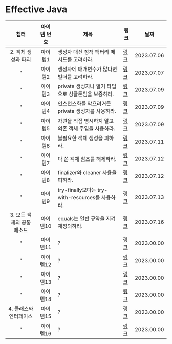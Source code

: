# Effective Java

|         챕터          | 아이템 번호 | 제목                                       | 링크                                                                                       |            날짜             |
|:-------------------:|:------:|------------------------------------------|------------------------------------------------------------------------------------------|:-------------------------:|
|    2. 객체 생성과 파괴     |  아이템1  | 생성자 대신 정적 팩터리 메서드를 고려하라.                 | [링크](https://github.com/Jwhyee/effective-java/blob/master/src/chapter2/item1/Item1.md)   |        2023.07.06         |
|          "          |  아이템2  | 생성자에 매개변수가 많다면 빌더를 고려하라.                 | [링크](https://github.com/Jwhyee/effective-java/blob/master/src/chapter2/item2/Item2.md)   |        2023.07.07         |
|          "          |  아이템3  | private 생성자나 열거 타입으로 싱글톤임을 보증하라.         | [링크](https://github.com/Jwhyee/effective-java/blob/master/src/chapter2/item3/Item3.md)   |        2023.07.09         |
|          "          |  아이템4  | 인스턴스화를 막으려거든 private 생성자를 사용하라.          | [링크](https://github.com/Jwhyee/effective-java/blob/master/src/chapter2/item4/Item4.md)   |        2023.07.09         |
|          "          |  아이템5  | 자원을 직접 명시하지 말고 의존 객체 주입을 사용하라.           | [링크](https://github.com/Jwhyee/effective-java/blob/master/src/chapter2/item5/Item5.md)   |        2023.07.09         |
|          "          |  아이템6  | 불필요한 객체 생성을 피하라.                         | [링크](https://github.com/Jwhyee/effective-java/blob/master/src/chapter2/item6/Item6.md)   |        2023.07.11         |
|          "          |  아이템7  | 다 쓴 객체 참조를 해제하라.                         | [링크](https://github.com/Jwhyee/effective-java/blob/master/src/chapter2/item7/Item7.md)   |        2023.07.12         |
|          "          |  아이템8  | finalizer와 cleaner 사용을 피하라.              | [링크](https://github.com/Jwhyee/effective-java/blob/master/src/chapter2/item8/Item8.md)   |        2023.07.12         |
|          "          |  아이템9  | try-finally보다는 try-with-resources를 사용하라. | [링크](https://github.com/Jwhyee/effective-java/blob/master/src/chapter2/item9/Item9.md)   |        2023.07.13         |
|  3. 모든 객체의 공통 메소드   | 아이템10  | equals는 일반 규약을 지켜 재정의하라.                 | [링크](https://github.com/Jwhyee/effective-java/blob/master/src/chapter3/item10/Item10.md) |  2023.07.16  |
|          "          | 아이템11  | ?                                        | [링크](https://github.com/Jwhyee/effective-java/blob/master/src/chapter3/item11/Item11.md) |        2023.00.00         |
|          "          | 아이템12  | ?                                        | [링크](https://github.com/Jwhyee/effective-java/blob/master/src/chapter3/item12/Item12.md) |        2023.00.00         |
|          "          | 아이템13  | ?                                        | [링크](https://github.com/Jwhyee/effective-java/blob/master/src/chapter3/item13/Item13.md) |        2023.00.00         |
|          "          | 아이템14  | ?                                        | [링크](https://github.com/Jwhyee/effective-java/blob/master/src/chapter3/item14/Item14.md) |        2023.00.00         |
|    4. 클래스와 인터페이스    | 아이템15  | ?                                        | [링크](https://github.com/Jwhyee/effective-java/blob/master/src/chapter4/item15/Item15.md) |        2023.00.00         |
|          "          | 아이템16  | ?                                        | [링크](https://github.com/Jwhyee/effective-java/blob/master/src/chapter4/item16/Item16.md) |        2023.00.00         |